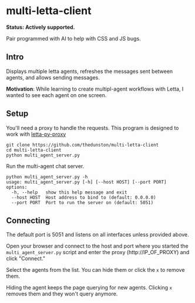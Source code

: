# multi-letta-client

**Status: Actively supported.**

Pair programmed with AI to help with CSS and JS bugs. 

## Intro

Displays multiple letta agents, refreshes the messages sent between agents, and allows sending messages.

**Motivation**: While learning to create multipl-agent workflows with Letta, I wanted to see each agent on one screen.

## Setup

You'll need a proxy to handle the requests. This program is designed to work with [letta-py-proxy](https://github.com/thedunston/letta-py-proxy)

```
git clone https://github.com/thedunston/multi-letta-client
cd multi-letta-client
python multi_agent_server.py
```
Run the multi-agent chat server.
```
python multi_agent_server.py -h
usage: multi_agent_server.py [-h] [--host HOST] [--port PORT]
options:
  -h, --help   show this help message and exit
  --host HOST  Host address to bind to (default: 0.0.0.0)
  --port PORT  Port to run the server on (default: 5051)
```

## Connecting

The default port is 5051 and listens on all interfaces unless provided above.

Open your browser and connect to the host and port where you started the `multi_agent_server.py` script and enter the proxy (http://IP_OF_PROXY) and click "Connect."

Select the agents from the list. You can hide them or click the `x` to remove them.

Hiding the agent keeps the page querying for new agents.  Clicking `x` removes them and they won't query anymore.
